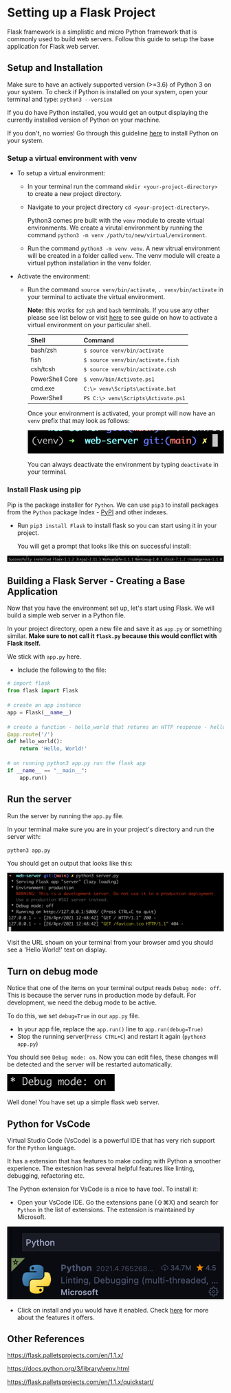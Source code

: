 # Setting up a Flask Project

Flask framework is a simplistic and micro Python framework that is commonly used to build web servers. Follow this guide to setup the base application for Flask web server.

## Setup and Installation

Make sure to have an actively supported version (>=3.6) of Python 3 on your system.
To check if Python is installed on your system, open your terminal and type:
`python3 --version`

If you do have Python installed, you would get an output displaying the currently installed version of Python on your machine.

If you don't, no worries! Go through this guideline [here](https://github.com/Make-School-Labs/General-Project-Setup-Guide/tree/main/jupyter#install-with-anaconda) to install Python on your system.

### Setup a virtual environment with venv

* To setup a virtual environment:

  * In your terminal run the command `mkdir <your-project-directory>` to create a new project directory.
  * Navigate to your project directory `cd <your-project-directory>`.

    Python3 comes pre built with the `venv` module to create virtual environments. We create a virutal environment by running the command `python3 -m venv /path/to/new/virtual/environment`.

  * Run the command `python3 -m venv venv`.
 A new vitrual environment will be created in a folder called `venv`. The venv module will create a virtual python installation in the venv folder.

* Activate the environment:

  * Run the command `source venv/bin/activate`, `. venv/bin/activate` in  your terminal to activate the virtual environment.

    **Note:** this works for `zsh` and `bash` terminals. If you use any other please see list below or visit [here](https://docs.python.org/3/library/venv.html) to see guide on how to activate a virtual environment on your particular shell.

    | Shell    | Command |
    | ----------- | ----------- |
    | bash/zsh     | `$ source venv/bin/activate`|
    |fish | `$ source venv/bin/activate.fish`|
    |csh/tcsh| `$ source venv/bin/activate.csh`|
    |PowerShell Core | `$ venv/bin/Activate.ps1`|
    |cmd.exe | `C:\> venv\Scripts\activate.bat`|
    |PowerShell | `PS C:\> venv\Scripts\Activate.ps1`|

    Once your environment is activated, your prompt will now have an `venv` prefix that may look as follows:

    ![flask-activate-environment](./assests/flask-activate-environment.png)

    You can always deactivate the environment by typing `deactivate` in your terminal.

### Install Flask using pip

Pip is the package installer for `Python`. We can use `pip3` to install packages from the `Python` package Index - [PyPI](https://pypi.org/) and other indexes.

* Run `pip3 install Flask` to install flask so you can start using it in your project.

  You will get a prompt that looks like this on successful install:

![successful-install-flask](./assests/successful-install-flask.png)

## Building a Flask Server - Creating a Base Application

Now that you have the environment set up, let's start using Flask.  We will build a simple web server in a Python file.

In your project directory, open a new file and save it as `app.py` or something similar. **Make sure to not call it `flask.py` because this would conflict with Flask itself.**

We stick with `app.py` here.

* Include the following to the file:

```python
# import flask
from flask import Flask

# create an app instance
app = Flask(__name__)

# create a function - hello_world that returns an HTTP response - hello world
@app.route('/')
def hello_world():
    return 'Hello, World!'

# on running python3 app.py run the flask app
if __name__ == "__main__":
    app.run()
```

## Run the server

Run the server by running the `app.py` file.

In your terminal make sure you are in your project's directory and run the server with:

`python3 app.py`

You should get an output that looks like this:

![flask-start-serve](./assests/flask-start-server.png)

Visit the URL shown on your terminal from your browser amd you should see a 'Hello World!' text on display.

## Turn on debug mode

Notice that one of the items on your terminal output reads `Debug mode: off`. This is because the server runs in production mode by default. For development, we need the debug mode to be active.

To do this, we set `debug=True` in our `app.py` file.

* In your app file, replace the `app.run()` line to `app.run(debug=True)`
* Stop the running server(`Press CTRL+C`) and restart it again (`python3 app.py`)

You should see `Debug mode: on`. Now you can edit files, these changes will be detected and the server will be restarted automatically.

![debug-on](./assests/debug-on.png)

Well done! You have set up a simple flask web server.

## Python for VsCode

Virtual Studio Code (VsCode) is a powerful IDE that has very rich support for the `Python` language.

It has a extension that has features to make coding with Python a smoother experience. The extesnion has several helpful features like linting, debugging, refactoring etc.

The Python extension for VsCode is a nice to have tool. To install it:

* Open your VsCode IDE. Go the extensions pane (⇧⌘X) and search for `Python` in the list of extensions. The extension is maintained by Microsoft.

![python-for-vscode](./assests/python-for-vscode.png)

* Click on install and you would have it enabled. Check [here](https://code.visualstudio.com/docs/languages/python) for more about the features it offers.

## Other References

<https://flask.palletsprojects.com/en/1.1.x/>

<https://docs.python.org/3/library/venv.html>

<https://flask.palletsprojects.com/en/1.1.x/quickstart/>

